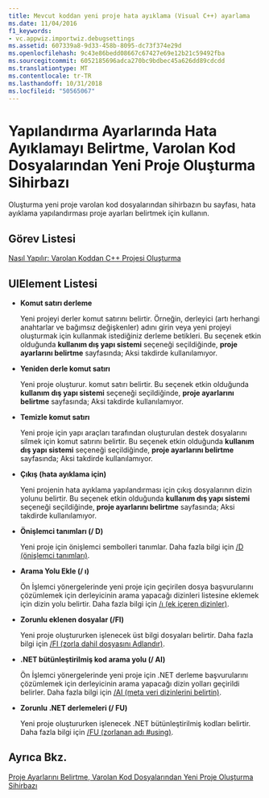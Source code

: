 ```yaml
---
title: Mevcut koddan yeni proje hata ayıklama (Visual C++) ayarlama
ms.date: 11/04/2016
f1_keywords:
- vc.appwiz.importwiz.debugsettings
ms.assetid: 607339a8-9d33-458b-8095-dc73f374e29d
ms.openlocfilehash: 9c43e86bedd08667c67427e69e12b21c59492fba
ms.sourcegitcommit: 6052185696adca270bc9bdbec45a626dd89cdcdd
ms.translationtype: MT
ms.contentlocale: tr-TR
ms.lasthandoff: 10/31/2018
ms.locfileid: "50565067"
---
```

# <a name="specify-debug-configuration-settings-create-new-project-from-existing-code-files-wizard"></a>Yapılandırma Ayarlarında Hata Ayıklamayı Belirtme, Varolan Kod Dosyalarından Yeni Proje Oluşturma Sihirbazı

Oluşturma yeni proje varolan kod dosyalarından sihirbazın bu sayfası, hata ayıklama yapılandırması proje ayarları belirtmek için kullanın.

## <a name="task-list"></a>Görev Listesi

[Nasıl Yapılır: Varolan Koddan C++ Projesi Oluşturma](../ide/how-to-create-a-cpp-project-from-existing-code.md)

## <a name="uielement-list"></a>UIElement Listesi

- **Komut satırı derleme**

   Yeni projeyi derler komut satırını belirtir. Örneğin, derleyici (artı herhangi anahtarlar ve bağımsız değişkenler) adını girin veya yeni projeyi oluşturmak için kullanmak istediğiniz derleme betikleri. Bu seçenek etkin olduğunda **kullanım dış yapı sistemi** seçeneği seçildiğinde, **proje ayarlarını belirtme** sayfasında; Aksi takdirde kullanılamıyor.

- **Yeniden derle komut satırı**

   Yeni proje oluşturur. komut satırı belirtir. Bu seçenek etkin olduğunda **kullanım dış yapı sistemi** seçeneği seçildiğinde, **proje ayarlarını belirtme** sayfasında; Aksi takdirde kullanılamıyor.

- **Temizle komut satırı**

   Yeni proje için yapı araçları tarafından oluşturulan destek dosyalarını silmek için komut satırını belirtir. Bu seçenek etkin olduğunda **kullanım dış yapı sistemi** seçeneği seçildiğinde, **proje ayarlarını belirtme** sayfasında; Aksi takdirde kullanılamıyor.

- **Çıkış (hata ayıklama için)**

   Yeni projenin hata ayıklama yapılandırması için çıkış dosyalarının dizin yolunu belirtir. Bu seçenek etkin olduğunda **kullanım dış yapı sistemi** seçeneği seçildiğinde, **proje ayarlarını belirtme** sayfasında; Aksi takdirde kullanılamıyor.

- **Önişlemci tanımları (/ D)**

   Yeni proje için önişlemci sembolleri tanımlar. Daha fazla bilgi için [/D (önişlemci tanımları)](../build/reference/d-preprocessor-definitions.md).

- **Arama Yolu Ekle (/ ı)**

   Ön İşlemci yönergelerinde yeni proje için geçirilen dosya başvurularını çözümlemek için derleyicinin arama yapacağı dizinleri listesine eklemek için dizin yolu belirtir. Daha fazla bilgi için [/ı (ek içeren dizinler)](../build/reference/i-additional-include-directories.md).

- **Zorunlu eklenen dosyalar (/FI)**

   Yeni proje oluştururken işlenecek üst bilgi dosyaları belirtir. Daha fazla bilgi için [/FI (zorla dahil dosyasını Adlandır)](../build/reference/fi-name-forced-include-file.md).

- **.NET bütünleştirilmiş kod arama yolu (/ AI)**

   Ön İşlemci yönergelerinde yeni proje için .NET derleme başvurularını çözümlemek için derleyicinin arama yapacağı dizin yolları geçirildi belirler. Daha fazla bilgi için [/AI (meta veri dizinlerini belirtin)](../build/reference/ai-specify-metadata-directories.md).

- **Zorunlu .NET derlemeleri (/ FU)**

   Yeni proje oluştururken işlenecek .NET bütünleştirilmiş kodları belirtir. Daha fazla bilgi için [/FU (zorlanan adı #using)](../build/reference/fu-name-forced-hash-using-file.md).

## <a name="see-also"></a>Ayrıca Bkz.

[Proje Ayarlarını Belirtme, Varolan Kod Dosyalarından Yeni Proje Oluşturma Sihirbazı](../ide/specify-project-settings-create-new-project-from-existing-code-files-wizard.md)
